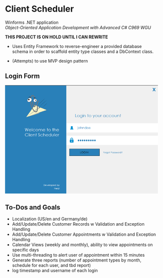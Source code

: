 # Client Scheduler

Winforms .NET application  
_Object-Oriented Application Development with Advanced C# C969 WGU_

**THIS PROJECT IS ON HOLD UNTIL I CAN REWRITE**

- Uses Entity Framework to reverse-engineer a provided database schema in order to scaffold entity type classes and a DbContext class.

- (Attempts) to use MVP design pattern

## Login Form

![Login form](./img/loginform.png)

## To-Dos and Goals

- Localization (US/en and Germany/de)
- Add/Update/Delete Customer Records w Validation and Exception Handling
- Add/Update/Delete Customer Appointments w Validation and Exception Handling
- Calendar Views (weekly and monthly), ability to view appointments on specific days
- Use multi-threading to alert user of appointment within 15 minutes
- Generate three reports (number of appointment types by month, schedule for each user, and tbd report)
- log timestamp and username of each login
